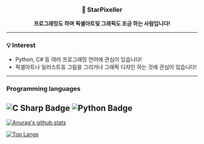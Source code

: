 <div align=center>
  
### 🌠 StarPixeller
**프로그래밍도 하며 픽셀아트및 그래픽도 조금 하는 사람입니다!**

</div>

---
### 💡 Interest
- Python, C# 등 여러 프로그래밍 언어에 관심이 있습니다!
- 픽셀아트나 일러스트등 그림을 그리거나 그래픽 디자인 하는 것에 관심이 있습니다!
---
### Programming languages
![C Sharp Badge](http://img.shields.io/badge/_-C_Sharp-239120?style=for-the-badge&logo=c-sharp&logoColor=white)
![Python Badge](http://img.shields.io/badge/_-Python-3776AB?style=for-the-badge&logo=python&logoColor=white)
---
[![Anurag's github stats](https://github-readme-stats.vercel.app/api?username=starpixeller&show_icons=true)](https://github.com/anuraghazra/github-readme-stats)

[![Top Langs](https://github-readme-stats.vercel.app/api/top-langs/?username=starpixeller&layout=compact)](https://github.com/anuraghazra/github-readme-stats)
